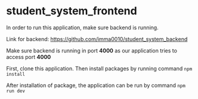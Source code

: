 # student_system_frontend

In order to run this application, make sure backend is running.

Link for backend: https://github.com/imma0010/student_system_backend

Make sure backend is running in port **4000** as our application tries to access port **4000**

First, clone this application. Then install packages by running command `npm install`

After installation of package, the application can be run by command `npm run dev`